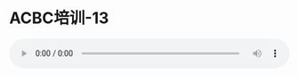 # ACBC培训-13

<audio style="width: 100%;" preload="false" controls controlslist="nodownload"><source src="http://file.simai.life/audio/mp3/old/12147.mp3" type="audio/mpeg">Your browser does not support the audio element.</audio>


